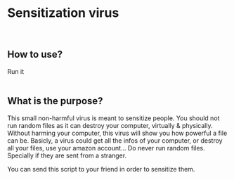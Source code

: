 <h1>Sensitization virus</h1></br>
<h2>How to use?</h2>

Run it
</br></br>
<h2>What is the purpose?</h2>

This small non-harmful virus is meant to sensitize people. You should not run random files as it can destroy your computer, virtually & physically. Without harming your computer, this virus will show you how powerful a file can be. Basicly, a virus could get all the infos of your computer, or destroy all your files, use your amazon account... Do never run random files. Specially if they are sent from a stranger.

You can send this script to your friend in order to sensitize them. 
